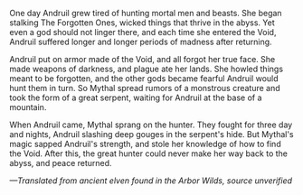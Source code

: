 One day Andruil grew tired of hunting mortal men and beasts. She began stalking The Forgotten Ones, wicked things that thrive in the abyss. Yet even a god should not linger there, and each time she entered the Void, Andruil suffered longer and longer periods of madness after returning.

Andruil put on armor made of the Void, and all forgot her true face. She made weapons of darkness, and plague ate her lands. She howled things meant to be forgotten, and the other gods became fearful Andruil would hunt them in turn. So Mythal spread rumors of a monstrous creature and took the form of a great serpent, waiting for Andruil at the base of a mountain.

When Andruil came, Mythal sprang on the hunter. They fought for three day and nights, Andruil slashing deep gouges in the serpent's hide. But Mythal's magic sapped Andruil's strength, and stole her knowledge of how to find the Void. After this, the great hunter could never make her way back to the abyss, and peace returned.

<i> —Translated from ancient elven found in the Arbor Wilds, source unverified </i>

